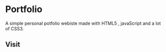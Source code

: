 # Portfolio

A simple personal potfolio webiste made with HTML5 , javaScript and a lot of CSS3.
 


## Visit

